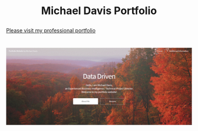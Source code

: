 # <p align="center">Michael Davis Portfolio</p>

[Please visit my professional portfolio](https://davis1776.github.io/MichaelDavisPortfolio/)

# <p align="center"> ![Portfolio](images/home/PortfolioScreenShot.png) </p>
